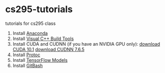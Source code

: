 # cs295-tutorials
tutorials for cs295 class

1. Install [Anaconda](https://www.anaconda.com/products/individual#Downloads)
2. Install [Visual C++ Build Tools](https://visualstudio.microsoft.com/vs/community)
3. Install CUDA and CUDNN (if you have an NVIDIA GPU only): [download CUDA 10.1](https://developer.nvidia.com/cuda-10.1-download-archive-base) [download CUDNN 7.6.5](https://developer.nvidia.com/rdp/cudnn-archive)
4. Install [Protoc](https://github.com/protocolbuffers/protobuf/releases)
5. Install [TensorFlow Models](https://github.com/tensorflow/models)
6. Install [GitBash]()
